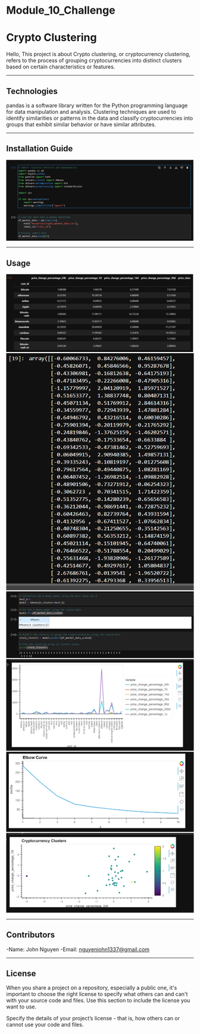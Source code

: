 # Module_10_Challenge
# Crypto Clustering

Hello, This project is about Crypto clustering, or cryptocurrency clustering, refers to the process of grouping cryptocurrencies into distinct clusters based on certain characteristics or features.



---

## Technologies

pandas is a software library written for the Python programming language for data manipulation and analysis. Clustering techniques are used to identify similarities or patterns in the data and classify cryptocurrencies into groups that exhibit similar behavior or have similar attributes.

---

## Installation Guide


![The much needed pathways to have before finishing the app.py.](images/imports.png)

---

## Usage

![data](images/data.png)
![plot](images/array.png)
![plot2](images/clusters.png)
![box](images/hvplot.png)
![profits](images/elbow.png)
![sum](images/scatter.png)


---

## Contributors

-Name: John Nguyen
-Email: nguyenjohn1337@gmail.com

---

## License

When you share a project on a repository, especially a public one, it's important to choose the right license to specify what others can and can't with your source code and files. Use this section to include the license you want to use.

Specify the details of your project’s license - that is, how others can or cannot use your code and files.
